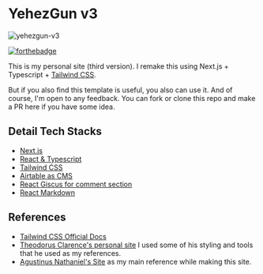 # YehezGun v3

![yehezgun-v3](https://socialify.git.ci/yehezkielgunawan/yehezgun-v3/image?description=1&descriptionEditable=YehezGun%20site%20v3.%20Built%20using%20Next.js%20%2B%20Typescript%20%2B%20Tailwind%20CSS&font=Inter&logo=https%3A%2F%2Fres.cloudinary.com%2Fyehez%2Fimage%2Fupload%2Fv1636202181%2Fpeep_amkhuu.svg&name=1&owner=1&pattern=Brick%20Wall&theme=Dark)

[![forthebadge](https://res.cloudinary.com/yehez/image/upload/v1635325228/made-by-typescript_mz1tue.svg)](https://forthebadge.com)

This is my personal site (third version). I remake this using Next.js + Typescript + [Tailwind CSS](https://tailwindcss.com/).

But if you also find this template is useful, you also can use it. And of course, I'm open to any feedback. You can fork or clone this repo and make a PR here if you have some idea.

## Detail Tech Stacks

- [Next.js](https://nextjs.org/)
- [React & Typescript](https://react-typescript-cheatsheet.netlify.app/docs/basic/setup/)
- [Tailwind CSS](https://tailwindcss.com/)
- [Airtable as CMS](https://airtable.com/)
- [React Giscus for comment section](https://www.npmjs.com/package/react-giscus)
- [React Markdown](https://www.npmjs.com/package/react-markdown)

## References

- [Tailwind CSS Official Docs](https://tailwindcss.com/)
- [Theodorus Clarence's personal site](https://github.com/theodorusclarence/theodorusclarence.com) I used some of his styling and tools that he used as my references.
- [Agustinus Nathaniel's Site](https://sznm.dev) as my main reference while making this site.
